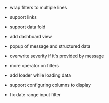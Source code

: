 - wrap filters to multiple lines
- support links
- support data fold
- add dashboard view
- popup of message and structured data
- overwrite severity if it's provided by message

- more operator on filters
- add loader while loading data
- support configuring columns to display
- fix date range input filter